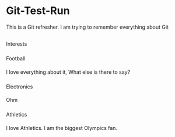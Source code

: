 # Git-Test-Run
This is a Git refresher. I am trying to remember everything about Git

##
Interests

###
Football
####
I love everything about it, What else is there to say?



###
Electronics
####
Ohm


###
Athletics
####
I love Athletics. I am the biggest Olympics fan. 